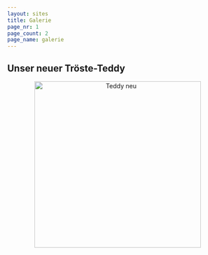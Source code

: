 ```yaml
---
layout: sites
title: Galerie
page_nr: 1
page_count: 2
page_name: galerie
---
```


## Unser neuer Tröste-Teddy
<p style="text-align: center">
  <img alt="Teddy neu" height="380px" src="{{ site.baseurl }}/assets/TeddyNeu.png" />
</p>

